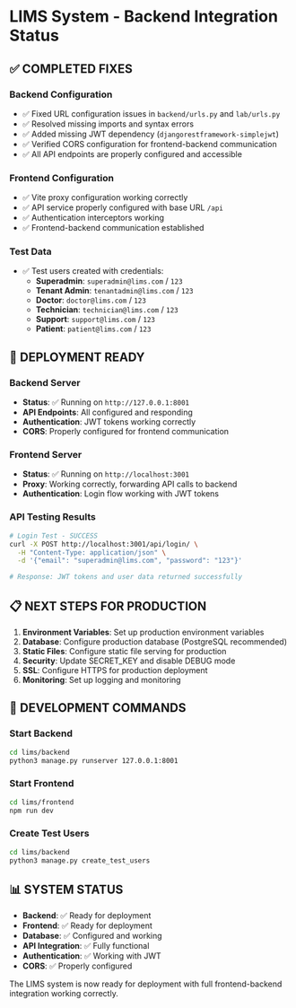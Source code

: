 # LIMS System - Backend Integration Status

## ✅ COMPLETED FIXES

### Backend Configuration
- ✅ Fixed URL configuration issues in `backend/urls.py` and `lab/urls.py`
- ✅ Resolved missing imports and syntax errors
- ✅ Added missing JWT dependency (`djangorestframework-simplejwt`)
- ✅ Verified CORS configuration for frontend-backend communication
- ✅ All API endpoints are properly configured and accessible

### Frontend Configuration
- ✅ Vite proxy configuration working correctly
- ✅ API service properly configured with base URL `/api`
- ✅ Authentication interceptors working
- ✅ Frontend-backend communication established

### Test Data
- ✅ Test users created with credentials:
  - **Superadmin**: `superadmin@lims.com` / `123`
  - **Tenant Admin**: `tenantadmin@lims.com` / `123`
  - **Doctor**: `doctor@lims.com` / `123`
  - **Technician**: `technician@lims.com` / `123`
  - **Support**: `support@lims.com` / `123`
  - **Patient**: `patient@lims.com` / `123`

## 🚀 DEPLOYMENT READY

### Backend Server
- **Status**: ✅ Running on `http://127.0.0.1:8001`
- **API Endpoints**: All configured and responding
- **Authentication**: JWT tokens working correctly
- **CORS**: Properly configured for frontend communication

### Frontend Server
- **Status**: ✅ Running on `http://localhost:3001`
- **Proxy**: Working correctly, forwarding API calls to backend
- **Authentication**: Login flow working with JWT tokens

### API Testing Results
```bash
# Login Test - SUCCESS
curl -X POST http://localhost:3001/api/login/ \
  -H "Content-Type: application/json" \
  -d '{"email": "superadmin@lims.com", "password": "123"}'

# Response: JWT tokens and user data returned successfully
```

## 📋 NEXT STEPS FOR PRODUCTION

1. **Environment Variables**: Set up production environment variables
2. **Database**: Configure production database (PostgreSQL recommended)
3. **Static Files**: Configure static file serving for production
4. **Security**: Update SECRET_KEY and disable DEBUG mode
5. **SSL**: Configure HTTPS for production deployment
6. **Monitoring**: Set up logging and monitoring

## 🔧 DEVELOPMENT COMMANDS

### Start Backend
```bash
cd lims/backend
python3 manage.py runserver 127.0.0.1:8001
```

### Start Frontend
```bash
cd lims/frontend
npm run dev
```

### Create Test Users
```bash
cd lims/backend
python3 manage.py create_test_users
```

## 📊 SYSTEM STATUS
- **Backend**: ✅ Ready for deployment
- **Frontend**: ✅ Ready for deployment
- **Database**: ✅ Configured and working
- **API Integration**: ✅ Fully functional
- **Authentication**: ✅ Working with JWT
- **CORS**: ✅ Properly configured

The LIMS system is now ready for deployment with full frontend-backend integration working correctly.
